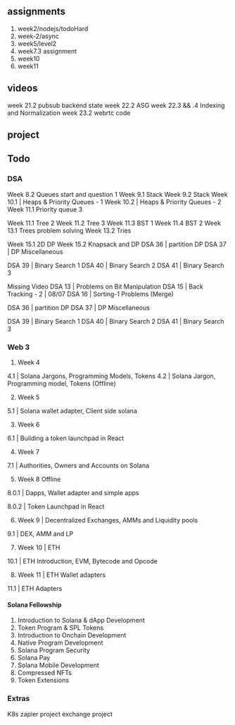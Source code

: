 ## assignments

1. week2/nodejs/todoHard
2. week-2/async
10. week5/level2
11. week7.3 assignment
13. week10
14. week11

## videos

week 21.2 pubsub backend state
week 22.2 ASG
week 22.3 && .4 Indexing and Normalization
week 23.2 webrtc code

## project

## Todo

### DSA

Week 8.2 Queues start and question 1
Week 9.1 Stack
Week 9.2 Stack
Week 10.1 | Heaps & Priority Queues - 1
Week 10.2 | Heaps & Priority Queues - 2
Week 11.1 Priority queue 3

Week 11.1 Tree 2
Week 11.2 Tree 3
Week 11.3 BST 1
Week 11.4 BST 2
Week 13.1 Trees problem solving
Week 13.2 Tries

Week 15.1 2D DP
Week 15.2 Knapsack and DP
DSA 36 | partition DP
DSA 37 | DP Miscellaneous

DSA 39 | Binary Search 1
DSA 40 | Binary Search 2
DSA 41 | Binary Search 3

Missing Video
DSA 13 | Problems on Bit Manipulation
DSA 15 | Back Tracking - 2 | 08/07
DSA 16 | Sorting-1 Problems (Merge)

DSA 36 | partition DP
DSA 37 | DP Miscellaneous

DSA 39 | Binary Search 1
DSA 40 | Binary Search 2
DSA 41 | Binary Search 3

### Web 3

1. Week 4

4.1 | Solana Jargons, Programming Models, Tokens
4.2 | Solana Jargon, Programming model, Tokens (Offline)

2. Week 5

5.1 | Solana wallet adapter, Client side solana

3. Week 6

6.1 | Building a token launchpad in React

4. Week 7

7.1 | Authorities, Owners and Accounts on Solana

5. Week 8 Offline

8.0.1 | Dapps, Wallet adapter and simple apps

8.0.2 | Token Launchpad in React

6. Week 9 | Decentralized Exchanges, AMMs and Liquidity pools

9.1 | DEX, AMM and LP

7. Week 10 | ETH

10.1 | ETH Introduction, EVM, Bytecode and Opcode

8. Week 11 | ETH Wallet adapters

11.1 | ETH Adapters

#### Solana Fellowship

1. Introduction to Solana & dApp Development
2. Token Program & SPL Tokens
3. Introduction to Onchain Development
4. Native Program Development
5. Solana Program Security
6. Solana Pay
7. Solana Mobile Development
8. Compressed NFTs
9. Token Extensions

### Extras

K8s
zapier project
exchange project

